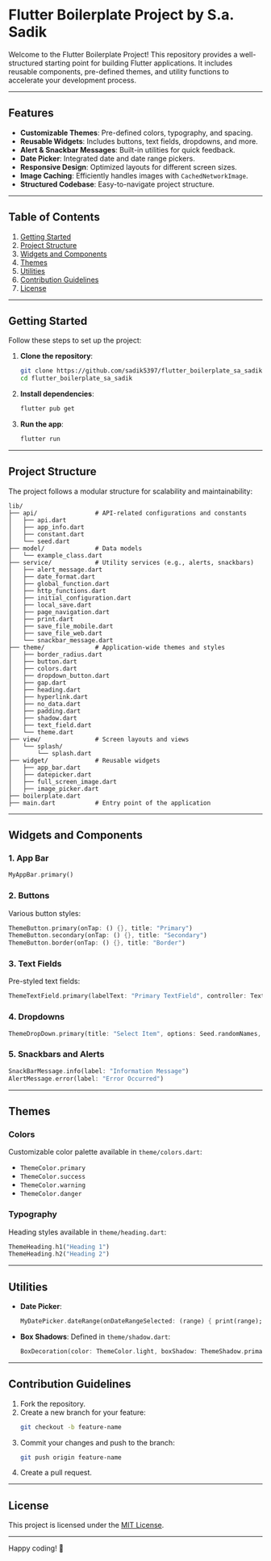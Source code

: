 # Flutter Boilerplate Project by S.a. Sadik

Welcome to the Flutter Boilerplate Project! This repository provides a well-structured starting point for building Flutter applications. It includes reusable components, pre-defined themes, and utility functions to accelerate your development process.

---

## Features

- **Customizable Themes**: Pre-defined colors, typography, and spacing.
- **Reusable Widgets**: Includes buttons, text fields, dropdowns, and more.
- **Alert & Snackbar Messages**: Built-in utilities for quick feedback.
- **Date Picker**: Integrated date and date range pickers.
- **Responsive Design**: Optimized layouts for different screen sizes.
- **Image Caching**: Efficiently handles images with `CachedNetworkImage`.
- **Structured Codebase**: Easy-to-navigate project structure.

---

## Table of Contents

1. [Getting Started](#getting-started)
2. [Project Structure](#project-structure)
3. [Widgets and Components](#widgets-and-components)
4. [Themes](#themes)
5. [Utilities](#utilities)
6. [Contribution Guidelines](#contribution-guidelines)
7. [License](#license)

---

## Getting Started

Follow these steps to set up the project:

1. **Clone the repository**:
   ```bash
   git clone https://github.com/sadik5397/flutter_boilerplate_sa_sadik
   cd flutter_boilerplate_sa_sadik
   ```

2. **Install dependencies**:
   ```bash
   flutter pub get
   ```

3. **Run the app**:
   ```bash
   flutter run
   ```

---

## Project Structure

The project follows a modular structure for scalability and maintainability:

```plaintext
lib/
├── api/                # API-related configurations and constants
│   ├── api.dart
│   ├── app_info.dart
│   ├── constant.dart
│   └── seed.dart
├── model/              # Data models
│   └── example_class.dart
├── service/            # Utility services (e.g., alerts, snackbars)
│   ├── alert_message.dart
│   ├── date_format.dart
│   ├── global_function.dart
│   ├── http_functions.dart
│   ├── initial_configuration.dart
│   ├── local_save.dart
│   ├── page_navigation.dart
│   ├── print.dart
│   ├── save_file_mobile.dart
│   ├── save_file_web.dart
│   └── snackbar_message.dart
├── theme/              # Application-wide themes and styles
│   ├── border_radius.dart
│   ├── button.dart
│   ├── colors.dart
│   ├── dropdown_button.dart
│   ├── gap.dart
│   ├── heading.dart
│   ├── hyperlink.dart
│   ├── no_data.dart
│   ├── padding.dart
│   ├── shadow.dart
│   ├── text_field.dart
│   └── theme.dart
├── view/               # Screen layouts and views
│   └── splash/
│       └── splash.dart
├── widget/             # Reusable widgets
│   ├── app_bar.dart
│   ├── datepicker.dart
│   ├── full_screen_image.dart
│   ├── image_picker.dart
├── boilerplate.dart
├── main.dart           # Entry point of the application
```

---

## Widgets and Components

### 1. **App Bar**
```dart
MyAppBar.primary()
```

### 2. **Buttons**
Various button styles:
```dart
ThemeButton.primary(onTap: () {}, title: "Primary")
ThemeButton.secondary(onTap: () {}, title: "Secondary")
ThemeButton.border(onTap: () {}, title: "Border")
```

### 3. **Text Fields**
Pre-styled text fields:
```dart
ThemeTextField.primary(labelText: "Primary TextField", controller: TextEditingController())
```

### 4. **Dropdowns**
```dart
ThemeDropDown.primary(title: "Select Item", options: Seed.randomNames, value: Seed.randomName, onChanged: (value) {})
```

### 5. **Snackbars and Alerts**
```dart
SnackBarMessage.info(label: "Information Message")
AlertMessage.error(label: "Error Occurred")
```

---

## Themes

### Colors
Customizable color palette available in `theme/colors.dart`:

- `ThemeColor.primary`
- `ThemeColor.success`
- `ThemeColor.warning`
- `ThemeColor.danger`

### Typography
Heading styles available in `theme/heading.dart`:
```dart
ThemeHeading.h1("Heading 1")
ThemeHeading.h2("Heading 2")
```

---

## Utilities

- **Date Picker**:
  ```dart
  MyDatePicker.dateRange(onDateRangeSelected: (range) { print(range); })
  ```

- **Box Shadows**: Defined in `theme/shadow.dart`:
  ```dart
  BoxDecoration(color: ThemeColor.light, boxShadow: ThemeShadow.primary)
  ```

---

## Contribution Guidelines

1. Fork the repository.
2. Create a new branch for your feature:
   ```bash
   git checkout -b feature-name
   ```
3. Commit your changes and push to the branch:
   ```bash
   git push origin feature-name
   ```
4. Create a pull request.

---

## License

This project is licensed under the [MIT License](LICENSE).

---

Happy coding! 🚀
